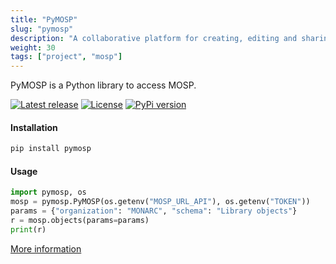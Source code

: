 ```yaml
---
title: "PyMOSP"
slug: "pymosp"
description: "A collaborative platform for creating, editing and sharing validated JSON objects of any type."
weight: 30
tags: ["project", "mosp"]
---
```


PyMOSP is a Python library to access MOSP.

[![Latest release](https://img.shields.io/github/release/CASES-LU/PyMOSP.svg?style=flat-square)](https://github.com/CASES-LU/PyMOSP/releases/latest)
[![License](https://img.shields.io/github/license/CASES-LU/PyMOSP.svg?style=flat-square)](https://www.gnu.org/licenses/agpl-3.0.html)
[![PyPi version](https://img.shields.io/pypi/v/pymosp.svg?style=flat-square)](https://pypi.org/project/pymosp)

#### Installation

```bash
pip install pymosp
```

#### Usage

```python
import pymosp, os
mosp = pymosp.PyMOSP(os.getenv("MOSP_URL_API"), os.getenv("TOKEN"))
params = {"organization": "MONARC", "schema": "Library objects"}
r = mosp.objects(params=params)
print(r)
```

[More information](https://github.com/NC3-LU/PyMOSP)
